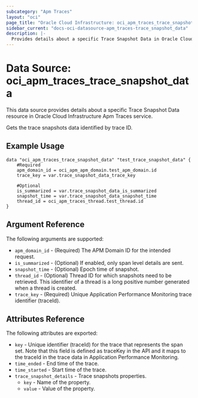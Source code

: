 ```yaml
---
subcategory: "Apm Traces"
layout: "oci"
page_title: "Oracle Cloud Infrastructure: oci_apm_traces_trace_snapshot_data"
sidebar_current: "docs-oci-datasource-apm_traces-trace_snapshot_data"
description: |-
  Provides details about a specific Trace Snapshot Data in Oracle Cloud Infrastructure Apm Traces service
---
```


# Data Source: oci_apm_traces_trace_snapshot_data
This data source provides details about a specific Trace Snapshot Data resource in Oracle Cloud Infrastructure Apm Traces service.

Gets the trace snapshots data identified by trace ID.


## Example Usage

```hcl
data "oci_apm_traces_trace_snapshot_data" "test_trace_snapshot_data" {
	#Required
	apm_domain_id = oci_apm_apm_domain.test_apm_domain.id
	trace_key = var.trace_snapshot_data_trace_key

	#Optional
	is_summarized = var.trace_snapshot_data_is_summarized
	snapshot_time = var.trace_snapshot_data_snapshot_time
	thread_id = oci_apm_traces_thread.test_thread.id
}
```

## Argument Reference

The following arguments are supported:

* `apm_domain_id` - (Required) The APM Domain ID for the intended request. 
* `is_summarized` - (Optional) If enabled, only span level details are sent. 
* `snapshot_time` - (Optional) Epoch time of snapshot. 
* `thread_id` - (Optional) Thread ID for which snapshots need to be retrieved. This identifier of a thread is a long positive number generated when a thread is created. 
* `trace_key` - (Required) Unique Application Performance Monitoring trace identifier (traceId). 


## Attributes Reference

The following attributes are exported:

* `key` - Unique identifier (traceId) for the trace that represents the span set.  Note that this field is defined as traceKey in the API and it maps to the traceId in the trace data in Application Performance Monitoring. 
* `time_ended` - End time of the trace. 
* `time_started` - Start time of the trace. 
* `trace_snapshot_details` - Trace snapshots properties. 
	* `key` - Name of the property. 
	* `value` - Value of the property. 

